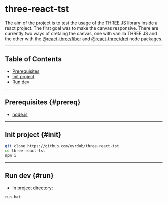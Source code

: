 # three-react-tst

The aim of the project is to test the usage of the [THREE JS](https://threejs.org/) library inside a react project. The first goal was to make the canvas responsive. There are currently two ways of cretaing the canvas, one with vanilla THREE JS and the other with the [@react-three/fiber](https://www.npmjs.com/package/@react-three/fiber) and [@react-three/drei](https://www.npmjs.com/package/@react-three/drei) node packages. 

---

## Table of Contents

- [Prerequisites](#prereq)
- [Init project](#init)
- [Run dev](#run)
<!-- - [Build release](#build) -->

---

## Prerequisites {#prereq}

* [node.js](https://nodejs.org/fr)

---

## Init project {#init}

```sh
git clone https://github.com/evrdub/three-react-tst
cd three-react-tst
npm i
```
---

## Run dev {#run}

* In project directory: 

```sh
run.bat
```

<!-- ---

## Build release {#build}
* Run in project folder : 
```sh
build.bat
``` -->

